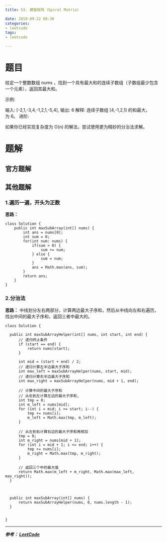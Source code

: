 ```yaml
---
title: 53. 螺旋矩阵（Spiral Matrix）

date: 2019-09-22 08:30
categories:
- leetcode
tags:
- leetcode

---
```

# 题目
给定一个整数数组 nums ，找到一个具有最大和的连续子数组（子数组最少包含一个元素），返回其最大和。

示例:

输入: [-2,1,-3,4,-1,2,1,-5,4],
输出: 6
解释: 连续子数组 [4,-1,2,1] 的和最大，为 6。
进阶:

如果你已经实现复杂度为 O(n) 的解法，尝试使用更为精妙的分治法求解。




# 题解

## 官方题解

## 其他题解
### 1.遍历一遍，开头为正数
**思路：**
```
class Solution {
    public int maxSubArray(int[] nums) {
        int ans = nums[0];
        int sum = 0;
        for(int num: nums) {
            if(sum > 0) {
                sum += num;
            } else {
                sum = num;
            }
            ans = Math.max(ans, sum);
        }
        return ans;
    }
}
```


### 2.分治法
**思路：** 中线划分左右两部分，计算两边最大子序和，然后从中线向左和右遍历，找出中间的最大子序和，返回三者中最大的。

```
class Solution {

  public int maxSubArrayHelper(int[] nums, int start, int end) {
      // 递归终止条件
      if (start == end) {
          return nums[start];
      }

      int mid = (start + end) / 2;
      // 递归计算左半边最大子序和
      int max_left = maxSubArrayHelper(nums, start, mid);
      // 递归计算右半边最大子序和
      int max_right = maxSubArrayHelper(nums, mid + 1, end);

      // 计算中间的最大子序和
      // 从右到左计算左边的最大子序和,
      int tmp = 0;
      int m_left = nums[mid];
      for (int i = mid; i >= start; i--) {
          tmp += nums[i];
          m_left = Math.max(tmp, m_left);
      }

      // 从左到右计算右边的最大子序和再相加
      tmp = 0;
      int m_right = nums[mid + 1];
      for (int i = mid + 1; i <= end; i++) {
          tmp += nums[i];
          m_right = Math.max(tmp, m_right);
      }

      // 返回三个中的最大值
      return Math.max(m_left + m_right, Math.max(max_left, max_right));
  }



  public int maxSubArray(int[] nums) {
      return maxSubArrayHelper(nums, 0, nums.length - 1);
  }


}
```


---
***参考：
[LeetCode](https://leetcode-cn.com/problems/maximum-subarray/)***
